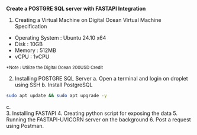 **Create a POSTGRE SQL server with FASTAPI Integration**

1.	Creating a Virtual Machine on Digital Ocean
Virtual Machine Specification
-	Operating System : Ubuntu 24.10 x64
-	Disk : 10GB
-	Memory : 512MB
-	vCPU : 1vCPU
  
<sub> *Note : Utilize the Digital Ocean 200USD Credit </sub>

2.	Installing POSTGRE SQL Server 
a.	Open a terminal and login on droplet using SSH
b.	Install PostgreSQL

```bash
sudo apt update && sudo apt upgrade -y
```
c.	
3.	Installing FASTAPI
4.	Creating python script for exposing the data
5.	Running the FASTAPI-UVICORN server on the background
6.	Post a request using Postman.
